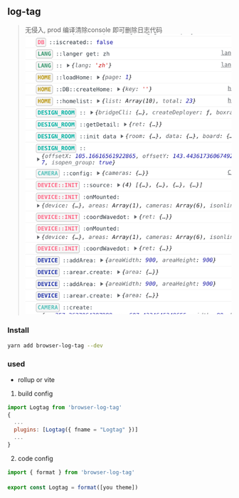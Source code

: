 ## log-tag
> 无侵入, prod 编译清除console 即可删除日志代码
![snapshot](./log_tag.png)

### Install
```bash
yarn add browser-log-tag --dev
```

### used
- rollup or vite 

1. build config
```js
import Logtag from 'browser-log-tag'
{
  ...
  plugins: [Logtag({ fname = "Logtag" })]
  ...
}


```

2. code config
```js
import { format } from 'browser-log-tag'

export const Logtag = format([you theme])

```
